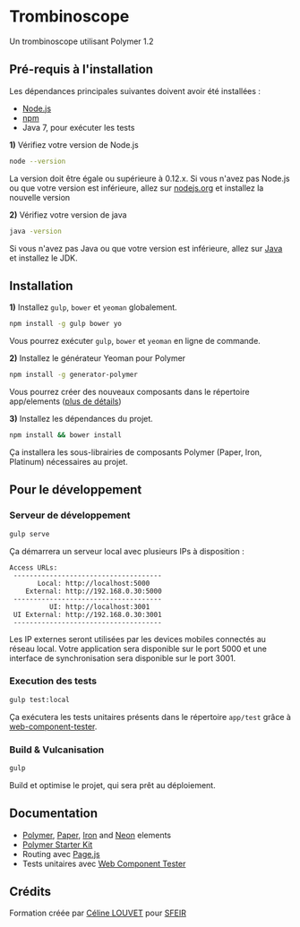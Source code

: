 # Trombinoscope
Un trombinoscope utilisant Polymer 1.2


## Pré-requis à l'installation

Les dépendances principales suivantes doivent avoir été installées :

* [Node.js](https://nodejs.org)
* [npm](https://www.npmjs.com/)
* Java 7, pour exécuter les tests


**1)** Vérifiez votre version de Node.js

```sh
node --version
```
La version doit être égale ou supérieure à 0.12.x.
Si vous n'avez pas Node.js ou que votre version est inférieure, allez sur [nodejs.org](https://nodejs.org) et installez la nouvelle version


**2)** Vérifiez votre version de java
 
```sh
java -version
```
Si vous n'avez pas Java ou que votre version est inférieure, allez sur [Java](http://www.oracle.com/technetwork/java/javase/downloads/index.html) et installez le JDK.

## Installation

**1)**  Installez `gulp`, `bower` et `yeoman` globalement.

```sh
npm install -g gulp bower yo
```
Vous pourrez exécuter `gulp`, `bower` et `yeoman` en ligne de commande.


**2)** Installez le générateur Yeoman pour Polymer

```sh
npm install -g generator-polymer
```
Vous pourrez créer des nouveaux composants dans le répertoire app/elements ([plus de détails](https://github.com/yeoman/generator-polymer#element-alias-el))


**3)** Installez les dépendances du projet.

```sh
npm install && bower install
```

Ça installera les sous-librairies de composants Polymer (Paper, Iron, Platinum) nécessaires au projet.


## Pour le développement

### Serveur de développement

```sh
gulp serve
```

Ça démarrera un serveur local avec plusieurs IPs à disposition :

```
Access URLs:
 -------------------------------------
       Local: http://localhost:5000
    External: http://192.168.0.30:5000
 -------------------------------------
          UI: http://localhost:3001
 UI External: http://192.168.0.30:3001
 -------------------------------------
```
Les IP externes seront utilisées par les devices mobiles connectés au réseau local. Votre application sera disponible sur le port 5000 et une interface de synchronisation sera disponible sur le port 3001.


### Execution des tests

```sh
gulp test:local
```

Ça exécutera les tests unitaires présents dans le répertoire `app/test` grâce à [web-component-tester](https://github.com/Polymer/web-component-tester).


### Build & Vulcanisation

```sh
gulp
```

Build et optimise le projet, qui sera prêt au déploiement.


## Documentation

* [Polymer](https://www.polymer-project.org/), [Paper](https://elements.polymer-project.org/browse?package=paper-elements), [Iron](https://elements.polymer-project.org/browse?package=iron-elements) and [Neon](https://elements.polymer-project.org/browse?package=neon-elements) elements
* [Polymer Starter Kit](https://developers.google.com/web/tools/polymer-starter-kit/)
* Routing avec [Page.js](https://visionmedia.github.io/page.js/)
* Tests unitaires avec [Web Component Tester](https://github.com/Polymer/web-component-tester)


## Crédits
Formation créée par [Céline LOUVET](https://github.com/celinelouvet) pour [SFEIR](http://join.sfeir.com)
